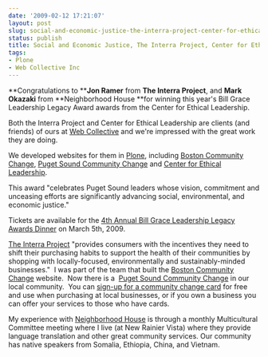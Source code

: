 ```yaml
---
date: '2009-02-12 17:21:07'
layout: post
slug: social-and-economic-justice-the-interra-project-center-for-ethical-leadership-and-plone
status: publish
title: Social and Economic Justice, The Interra Project, Center for Ethical Leadership -- and Plone
tags:
- Plone
- Web Collective Inc
---
```


**Congratulations to ****Jon Ramer** from **The Interra Project**, and **Mark Okazaki** from **Neighborhood House **for winning this year's Bill Grace Leadership Legacy Award awards from the Center for Ethical Leadership.

Both the Interra Project and Center for Ethical Leadership are clients (and friends) of ours at [Web Collective](http://www.webcollective.coop) and we're impressed with the great work they are doing.

We developed websites for them in [Plone](http://www.plone.org/), including [Boston Community Change](http://www.bostoncommunitychange.org/), [Puget Sound Community Change](http://www.pugetsound.cc/) and [Center for Ethical Leadership](http://www.ethicalleadership.org).

This award "celebrates Puget Sound leaders whose vision, commitment and unceasing efforts are significantly advancing social, environmental, and economic justice."

Tickets are available for the [4th Annual Bill Grace Leadership Legacy Awards Dinner](http://www.brownpapertickets.com/event/50921) on March 5th, 2009.

[The Interra Project](http://www.interraproject.org/) "provides consumers with the incentives they need to shift their purchasing habits to support the health of their communities by shopping with locally-focused, environmentally and sustainably-minded businesses."  I was part of the team that built the [Boston Community Change](http://www.bostoncommunitychange.org/) website.  Now there is a  [Puget Sound Community Change](http://www.pugetsound.cc/) in our local community.  You can [sign-up for a community change card](http://www.pugetsound.cc/join-now) for free and use when purchasing at local businesses, or if you own a business you can offer your services to those who have cards.

My experience with [Neighborhood House](http://www.nhwa.org/) is through a monthly Multicultural Committee meeting where I live (at New Rainier Vista) where they provide language translation and other great community services. Our community has native speakers from Somalia, Ethiopia, China, and Vietnam.
